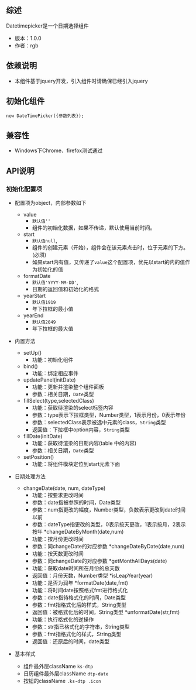 ## 综述

Datetimepicker是一个日期选择组件

* 版本：1.0.0
* 作者：rgb

## 依赖说明
* 本组件基于jquery开发，引入组件时请确保已经引入jquery

## 初始化组件

    new DateTimePicker({参数列表});

## 兼容性
* Windows下Chrome、firefox测试通过

## API说明

### 初始化配置项

* 配置项为object，内部参数如下
    * value 
        * `默认值''`
        * 组件的初始化数据，如果不传递，默认使用当前时间。
    * start
        * `默认值null`,
        * 组件的创建元素（开始），组件会在该元素点击时，位于元素的下方。(必须)
        * 如果start内有值，又传递了`value`这个配置项，优先以start的内的值作为初始化的值
    * formatDate 
        * `默认值'YYYY-MM-DD'`,
        * 日期的返回值和初始化的格式
    * yearStart 
        * `默认值1919`
        * 年下拉框的最小值
    * yearEnd 
        * `默认值2049`
        * 年下拉框的最大值


* 内置方法
    * setUp()
        * 功能：初始化组件
    * bind()
        * 功能：绑定相应事件
    * updatePanel(initDate)
        * 功能：更新并渲染整个组件面板
        * 参数：相关日期，`Date`类型
    * fillSelect(type,selectedClass)
        * 功能：获取待渲染的select标签内容
        * 参数：type表示下拉框类型，Number类型，1表示月份，0表示年份
        * 参数：selectedClass表示被选中元素的class，`String`类型
        * 返回值：下拉框中option内容，`String`类型
    * fillDate(initDate)
        * 功能：获取待渲染的日期内容(table 中的内容)
        * 参数：相关日期，`Date`类型
    * setPosition()
        * 功能：将组件模块定位到start元素下面
* 日期处理方法          
    * changeDate(date, num, dateType)
        * 功能：按要求更改时间
        * 参数：date指被参照的时间，Date类型
        * 参数：num指更改的幅度，Number类型，负数表示更改到date时间以前
        * 参数：dateType指更改的类型，0表示按天更改，1表示按月，2表示按年
    *changeDateByMonth(date,num)
        * 功能：按月份更改时间
        * 参数：同changeDate的对应参数
    *changeDateByDate(date,num)
        * 功能：按天数更改时间
        * 参数：同changeDate的对应参数
    *getMonthAllDays(date)
        * 功能：获取date时间所在月份的总天数
        * 返回值：月份天数，Number类型
    *isLeapYear(year)
        * 功能：是否为润年
    *formatDate(date,fmt)
        * 功能：将时间date按照格式fmt进行格式化
        * 参数：date指待格式化的时间，Date类型
        * 参数：fmt指格式化后的样式，String类型
        * 返回值：被格式化后的时间，String类型
    *unformatDate(str,fmt)
        * 功能：执行格式化的逆操作
        * 参数：str指已格式化的字符串，String类型
        * 参数：fmt指格式化的样式，String类型
        * 返回值：还原后的时间，date类型

* 基本样式
    * 组件最外层className `ks-dtp`
    * 日历组件最外层className `dtp-date`
    * 按钮的className `.ks-dtp .icon`    
